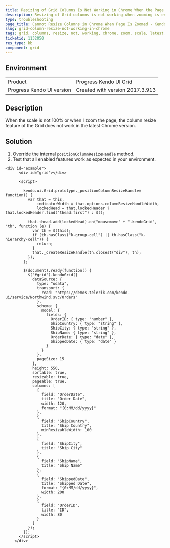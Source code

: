 ```yaml
---
title: Resizing of Grid Columns Is Not Working in Chrome When the Page Is Zoomed
description: Resizing of Grid columns is not working when zooming is enabled in Chrome version 61.
type: troubleshooting
page_title: Cannot Resize Columns in Chrome When Page Is Zoomed - Kendo UI Grid for jQuery
slug: grid-column-resize-not-working-in-chrome
tags: grid, columns, resize, not, working, chrome, zoom, scale, latest, 61, version, breaks, size, width, change
ticketid: 1132050
res_type: kb
component: grid
---
```


## Environment

<table>
 <tr>
  <td>Product</td>
  <td>Progress Kendo UI Grid</td>
 </tr><tr>
  <td>Progress Kendo UI version</td>
  <td>Created with version 2017.3.913</td>
 </tr>
</table>

## Description

When the scale is not 100% or when I zoom the page, the column resize feature of the Grid does not work in the latest Chrome version.

## Solution

1. Override the internal `positionColumnResizeHandle` method. 
1. Test that all enabled features work as expected in your environment.

```dojo
<div id="example">
      <div id="grid"></div>

      <script>

        kendo.ui.Grid.prototype._positionColumnResizeHandle= function() {
          var that = this,
              indicatorWidth = that.options.columnResizeHandleWidth,
              lockedHead = that.lockedHeader ? that.lockedHeader.find("thead:first") : $();

          that.thead.add(lockedHead).on("mousemove" + ".kendoGrid", "th", function (e) {
            var th = $(this);
            if (th.hasClass("k-group-cell") || th.hasClass("k-hierarchy-cell")) {
              return;
            }
            that._createResizeHandle(th.closest("div"), th);
          });
        };

        $(document).ready(function() {
          $("#grid").kendoGrid({
            dataSource: {
              type: "odata",
              transport: {
                read: "https://demos.telerik.com/kendo-ui/service/Northwind.svc/Orders"
              },
              schema: {
                model: {
                  fields: {
                    OrderID: { type: "number" },
                    ShipCountry: { type: "string" },
                    ShipCity: { type: "string" },
                    ShipName: { type: "string" },
                    OrderDate: { type: "date" },
                    ShippedDate: { type: "date" }
                  }
                }
              },
              pageSize: 15
            },
            height: 550,
            sortable: true,
            resizable: true,
            pageable: true,
            columns: [
              {
                field: "OrderDate",
                title: "Order Date",
                width: 120,
                format: "{0:MM/dd/yyyy}"
              },
              {
                field: "ShipCountry",
                title: "Ship Country",
                minResizableWidth: 100
              },
              {
                field: "ShipCity",
                title: "Ship City"
              },
              {
                field: "ShipName",
                title: "Ship Name"
              },
              {
                field: "ShippedDate",
                title: "Shipped Date",
                format: "{0:MM/dd/yyyy}",
                width: 200
              },
              {
                field: "OrderID",
                title: "ID",
                width: 80
              }
            ]
          });
        });
      </script>
    </div>
```
